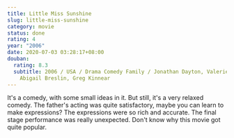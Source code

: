 ```yaml
---
title: Little Miss Sunshine
slug: little-miss-sunshine
category: movie
status: done
rating: 4
year: "2006"
date: 2020-07-03 03:28:17+08:00
douban:
  rating: 8.3
  subtitle: 2006 / USA / Drama Comedy Family / Jonathan Dayton, Valerie Faris /
    Abigail Breslin, Greg Kinnear
---
```


It's a comedy, with some small ideas in it. But still, it's a very relaxed comedy. The father's acting was quite satisfactory, maybe you can learn to make expressions? The expressions were so rich and accurate. The final stage performance was really unexpected. Don't know why this movie got quite popular.
